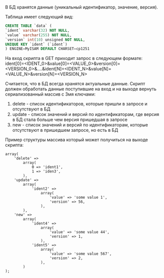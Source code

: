 В БД хранятся данные (уникальный идентификатор, значение, версия). 

Таблица имеет следующий вид: 
```sql
CREATE TABLE `data` ( 
`ident` varchar(32) NOT NULL, 
`value` varchar(255) NOT NULL, 
`version` int(10) unsigned NOT NULL, 
UNIQUE KEY `ident` (`ident`) 
) ENGINE=MyISAM DEFAULT CHARSET=cp1251 
```

На вход скрипта в GET приходит запрос в следующем формате: 
ident[0]=<IDENT_0>&value[0]=<VALUE_0>&version[0]=<VERSION_0>&....&ident[N]=<IDENT_N>&value[N]=<VALUE_N>&version[N]=<VERSION_N> 

Считается, что в БД всегда хранятся актуальные данные. 
Скрипт должен обработать данные поступившие на вход и на выходе вернуть сериализованный массив с 3мя ключами: 

1. delete - список идентификаторов, которые пришли в запросе и отсутствуют в БД 
2. update - список значений и версий по идентификаторам, где версия в БД стала больше чем версия пришедшая в запросе 
3. new - список значений и версий по идентификаторам, которые отсутствуют в пришедшем запросе, но есть в БД 

Пример структуры массива который может получиться на выходе скрипта: 
```
array(
    'delete' =>
        array(
            0 => 'ident1',
            1 => 'iden3',
        ),
    'update' =>
        array(
            'ident2' =>
                array(
                    'value' => 'some value 1',
                    'version' => 56,
                ),
        ),
    'new' =>
        array(
            'ident4' =>
                array(
                    'value' => 'some value 44',
                    'version' => 1,
                ),
            'ident5' =>
                array(
                    'value' => 'some value 567',
                    'version' => 2,
                ),
        )
);
```